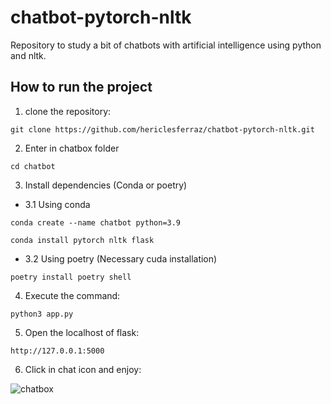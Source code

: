 # chatbot-pytorch-nltk
Repository to study a bit of chatbots with artificial intelligence using python and nltk.

## How to run the project
1. clone the repository:

``git clone https://github.com/hericlesferraz/chatbot-pytorch-nltk.git``

2. Enter in chatbox folder

``cd chatbot``

3. Install dependencies (Conda or poetry)

- 3.1 Using conda

``
conda create --name chatbot python=3.9
``

``
conda install pytorch nltk flask
``

- 3.2 Using poetry (Necessary cuda installation) 

``
poetry install
poetry shell
``

4. Execute the command:

``python3 app.py``

5. Open the localhost of flask:

``http://127.0.0.1:5000``

6. Click in chat icon and enjoy:

![chatbox](https://user-images.githubusercontent.com/65249438/202924315-5480fabe-c45e-4cad-bbe5-027661bb7641.gif)
